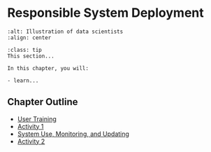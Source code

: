 # Responsible System Deployment

```{image} /images/illustrations/data-science.png
:alt: Illustration of data scientists
:align: center
```

```{admonition} Summary
:class: tip
This section...
```

```{admonition} Learning Objectives
In this chapter, you will:

- learn...
```

## Chapter Outline

- [User Training](user_training.md)
- [Activity 1](activity1.md)
- [System Use, Monitoring, and Updating](system_use.md)
- [Activity 2](activity2.md)